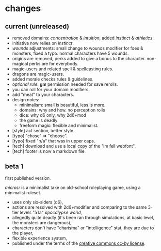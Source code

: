 # changes

## current (unreleased)

* removed domains: *concentration* & *intuition*, added *instinct* & *athletics*.
* initiative now relies on *instinct*.
* *wounds* adjustments: small change to wounds modifier for foes & monsters, fixed a typo: normal characters have 5 wounds.
* origins are removed, perks added to give a bonus to the character. non-magical perks are for everybody.
* magic-users and related spell & spellcasting rules.
* dragons are magic-users.
* added morale checks rules & guidelines.
* *optional rule*: **gm** permission needed for save rerolls.
* you can roll for your domain modifiers.
* add "meat" to your characters.
* design notes:
  * minimalism: small is beautiful, less is more.
  * domains: why and how. no perception rolls
  * dice: why d6 only, why 2d6+mod
  * the game is deadly
  * freeform magic: flexible and minimalist.
* [style] act section, better style.
* [typo] "chose" => "choose".
* [typo] fixed "n/a" that was in upper caps.
* [tech] download and use a local copy of the "im fell webfont".
* [tech] footer is now a markdown file.

## beta 1

first published version.

*microsr* is a minimalist take on old-school roleplaying game, using a minimalist ruleset.

* uses only six-siders (d6),
* actions are resolved with 2d6+modifier and comparing to the same 3-tier levels "à la" *apocalypse world*,
* allegedly quite deadly (it's been ran through simulations, at basic level, the monsters are dangerous),
* characters don't have "charisma" or "intelligence" stat, they are due to the player,
* flexible experience system,
* published under the terms of the [creative commons cc-by license](https://creativecommons.org/licenses/by/4.0/).
